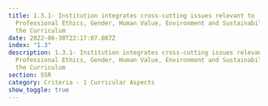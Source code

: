 ```yaml
---
title: 1.3.1- Institution integrates cross-cutting issues relevant to
  Professional Ethics, Gender, Human Value, Environment and Sustainability into
  the Curriculum
date: 2022-06-30T22:17:07.087Z
index: "1.3"
description: 1.3.1- Institution integrates cross-cutting issues relevant to
  Professional Ethics, Gender, Human Value, Environment and Sustainability into
  the Curriculum
section: SSR
category: Criteria - 1 Curricular Aspects
show_toggle: true
---
```

